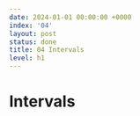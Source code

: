 ```yaml
---
date: 2024-01-01 00:00:00 +0000
index: '04'
layout: post
status: done
title: 04 Intervals
level: h1
---
```


# Intervals